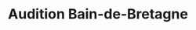---
title: "Audition Bain-de-Bretagne"
url: /bain-de-bretagne/audition-bain-de-bretagne/
shop: Hörgeräte
---